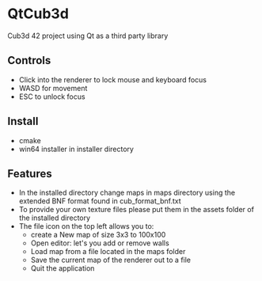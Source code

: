 # QtCub3d
Cub3d 42 project using Qt as a third party library

## Controls

- Click into the renderer to lock mouse and keyboard focus 
- WASD for movement 
- ESC to unlock focus 

## Install

- cmake
- win64 installer in installer directory

## Features

- In the installed directory change maps in maps directory using the extended BNF format found in cub_format_bnf.txt
- To provide your own texture files please put them in the assets folder of the installed directory
- The file icon on the top left allows you to:
  - create a New map of size 3x3 to 100x100
  - Open editor: let's you add or remove walls
  - Load map from a file located in the maps folder
  - Save the current map of the renderer out to a file
  - Quit the application
